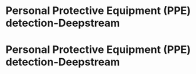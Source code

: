 # Personal Protective Equipment (PPE) detection-Deepstream
# Personal Protective Equipment (PPE) detection-Deepstream
